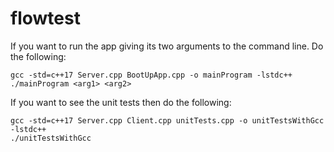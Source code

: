 # flowtest
If you want to run the app giving its two arguments to the command line. Do the following:

    gcc -std=c++17 Server.cpp BootUpApp.cpp -o mainProgram -lstdc++
    ./mainProgram <arg1> <arg2>
    
    
If you want to see the unit tests then do the following:

    gcc -std=c++17 Server.cpp Client.cpp unitTests.cpp -o unitTestsWithGcc -lstdc++
    ./unitTestsWithGcc
    
   
   


